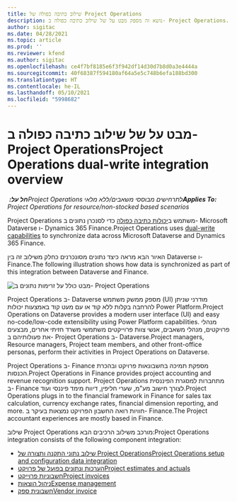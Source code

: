 ```yaml
---
title: שילוב כתיבה כפולה של Project Operations
description: נושא זה מספק מבט על של שילוב כתיבה כפולה ב- Project Operations.
author: sigitac
ms.date: 04/28/2021
ms.topic: article
ms.prod: ''
ms.reviewer: kfend
ms.author: sigitac
ms.openlocfilehash: ce4f7bf8185e6f3f942df14d30d7b8d0a3e4444a
ms.sourcegitcommit: 40f68387f594180af64a5e5c748b6efa188bd300
ms.translationtype: HT
ms.contentlocale: he-IL
ms.lasthandoff: 05/10/2021
ms.locfileid: "5998682"
---
```

# <a name="project-operations-dual-write-integration-overview"></a><span data-ttu-id="f2327-103">מבט על של שילוב כתיבה כפולה ב- Project Operations</span><span class="sxs-lookup"><span data-stu-id="f2327-103">Project Operations dual-write integration overview</span></span>

<span data-ttu-id="f2327-104">_**חל על:** ‏Project Operations לתרחישים מבוססי משאבים/ללא מלאי_</span><span class="sxs-lookup"><span data-stu-id="f2327-104">_**Applies To:** Project Operations for resource/non-stocked based scenarios_</span></span>

<span data-ttu-id="f2327-105">Project Operations משתמש ב[יכולות כתיבה כפולה](/dynamics365/fin-ops-core/dev-itpro/data-entities/dual-write/dual-write-home-page) כדי לסנכרן נתונים ב- Microsoft Dataverse ו- Dynamics 365 Finance.</span><span class="sxs-lookup"><span data-stu-id="f2327-105">Project Operations uses [dual-write capabilities](/dynamics365/fin-ops-core/dev-itpro/data-entities/dual-write/dual-write-home-page) to synchronize data across Microsoft Dataverse and Dynamics 365 Finance.</span></span>

<span data-ttu-id="f2327-106">האיור הבא מראה כיצד נתונים מסונכרנים כחלק משילוב זה בין Dataverse ו- Finance.</span><span class="sxs-lookup"><span data-stu-id="f2327-106">The following illustration shows how data is synchronized as part of this integration between Dataverse and Finance.</span></span>

![מבט כולל על זרימות נתונים ב- Project Operations](./media/ProjectOperationsFlows.jpg)

<span data-ttu-id="f2327-108">Project Operations ב- Dataverse מספק ממשק משתמש (UI) מודרני שניתן להרחבה בקלות ללא קוד או עם מעט קוד באמצעות יכולות Power Platform.</span><span class="sxs-lookup"><span data-stu-id="f2327-108">Project Operations on Dataverse provides a modern user interface (UI) and easy no-code/low-code extensibility using Power Platform capabilities.</span></span> <span data-ttu-id="f2327-109">מנהלי פרויקטים, מנהלי משאבים, אנשי צוות פרוייקטים משתמשי משרד חזיתי אחרים, מבצעים את פעולותיהם ב- Project Operations ב- Dataverse.</span><span class="sxs-lookup"><span data-stu-id="f2327-109">Project managers, Resource managers, Project team members, and other front-office personas, perform their activities in Project Operations on Dataverse.</span></span>

<span data-ttu-id="f2327-110">Project Operations ב- Finance מספקת תמיכה בחשבונאות פרויקט ובהכרת הכנסות.</span><span class="sxs-lookup"><span data-stu-id="f2327-110">Project Operations in Finance provides project accounting and revenue recognition support.</span></span> <span data-ttu-id="f2327-111">Project Operations מתחברות למסגרת הפיננסית ב- Finance לצורך חישוב מע"מ, שערי חליפין, דיווח מימד פיננסי ועוד.</span><span class="sxs-lookup"><span data-stu-id="f2327-111">Project Operations plugs in to the financial framework in Finance for sales tax calculation, currency exchange rates, financial dimension reporting, and more.</span></span> <span data-ttu-id="f2327-112">חוויות רואה החשבון הפרויקט נמצאות בעיקר ב- Finance.</span><span class="sxs-lookup"><span data-stu-id="f2327-112">The Project accountant experiences are mostly based in Finance.</span></span>

<span data-ttu-id="f2327-113">שילוב Project Operations מורכב משילוב הרכיבים הבא:</span><span class="sxs-lookup"><span data-stu-id="f2327-113">Project Operations integration consists of the following component integration:</span></span>


- [<span data-ttu-id="f2327-114">שילוב נתוני התקנה ותצורה של Project Operations</span><span class="sxs-lookup"><span data-stu-id="f2327-114">Project Operations setup and configuration data integration</span></span>](resource-dual-write-setup-integration.md) 
- [<span data-ttu-id="f2327-115">הערכות ונתונים בפועל של פרויקט</span><span class="sxs-lookup"><span data-stu-id="f2327-115">Project estimates and actuals</span></span>](resource-dual-write-estimates-actuals.md)
- [<span data-ttu-id="f2327-116">חשבוניות פרוייקט</span><span class="sxs-lookup"><span data-stu-id="f2327-116">Project invoices</span></span>](resource-dual-write-project-invoice.md)
- [<span data-ttu-id="f2327-117">ניהול הוצאות</span><span class="sxs-lookup"><span data-stu-id="f2327-117">Expense management</span></span>](resource-dual-write-expense.md)
- [<span data-ttu-id="f2327-118">חשבונית ספק</span><span class="sxs-lookup"><span data-stu-id="f2327-118">Vendor invoice</span></span>](resource-dual-write-vendor-invoice.md)
